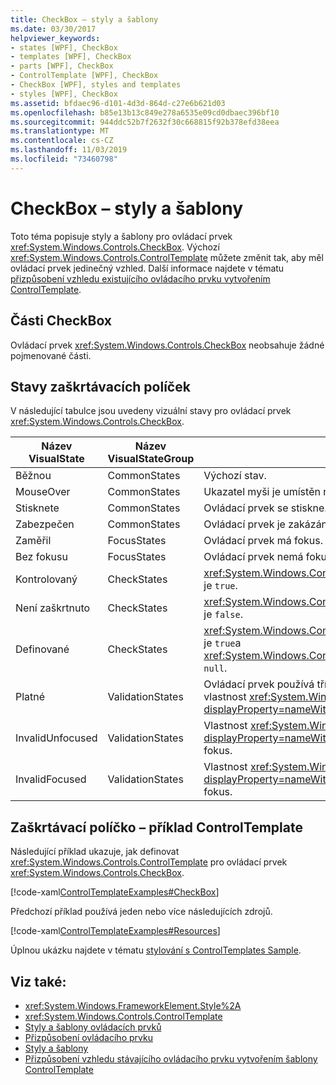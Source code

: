 ```yaml
---
title: CheckBox – styly a šablony
ms.date: 03/30/2017
helpviewer_keywords:
- states [WPF], CheckBox
- templates [WPF], CheckBox
- parts [WPF], CheckBox
- ControlTemplate [WPF], CheckBox
- CheckBox [WPF], styles and templates
- styles [WPF], CheckBox
ms.assetid: bfdaec96-d101-4d3d-864d-c27e6b621d03
ms.openlocfilehash: b85e13b13c849e278a6535e09cd0dbaec396bf10
ms.sourcegitcommit: 944ddc52b7f2632f30c668815f92b378efd38eea
ms.translationtype: MT
ms.contentlocale: cs-CZ
ms.lasthandoff: 11/03/2019
ms.locfileid: "73460798"
---
```

# <a name="checkbox-styles-and-templates"></a>CheckBox – styly a šablony
Toto téma popisuje styly a šablony pro ovládací prvek <xref:System.Windows.Controls.CheckBox>. Výchozí <xref:System.Windows.Controls.ControlTemplate> můžete změnit tak, aby měl ovládací prvek jedinečný vzhled. Další informace najdete v tématu [přizpůsobení vzhledu existujícího ovládacího prvku vytvořením ControlTemplate](customizing-the-appearance-of-an-existing-control.md).  
  
## <a name="checkbox-parts"></a>Části CheckBox  
 Ovládací prvek <xref:System.Windows.Controls.CheckBox> neobsahuje žádné pojmenované části.  
  
## <a name="checkbox-states"></a>Stavy zaškrtávacích políček  
 V následující tabulce jsou uvedeny vizuální stavy pro ovládací prvek <xref:System.Windows.Controls.CheckBox>.  
  
|Název VisualState|Název VisualStateGroup|Popis|  
|----------------------|---------------------------|-----------------|  
|Běžnou|CommonStates|Výchozí stav.|  
|MouseOver|CommonStates|Ukazatel myši je umístěn nad ovládacím prvkem.|  
|Stisknete|CommonStates|Ovládací prvek se stiskne.|  
|Zabezpečen|CommonStates|Ovládací prvek je zakázán.|  
|Zaměřil|FocusStates|Ovládací prvek má fokus.|  
|Bez fokusu|FocusStates|Ovládací prvek nemá fokus.|  
|Kontrolovaný|CheckStates|<xref:System.Windows.Controls.Primitives.ToggleButton.IsChecked%2A> je `true`.|  
|Není zaškrtnuto|CheckStates|<xref:System.Windows.Controls.Primitives.ToggleButton.IsChecked%2A> je `false`.|  
|Definované|CheckStates|<xref:System.Windows.Controls.Primitives.ToggleButton.IsThreeState%2A> je `true`a <xref:System.Windows.Controls.Primitives.ToggleButton.IsChecked%2A> `null`.|  
|Platné|ValidationStates|Ovládací prvek používá třídu <xref:System.Windows.Controls.Validation> a vlastnost <xref:System.Windows.Controls.Validation.HasError%2A?displayProperty=nameWithType> připojena je `false`.|  
|InvalidUnfocused|ValidationStates|Vlastnost <xref:System.Windows.Controls.Validation.HasError%2A?displayProperty=nameWithType> připojena je `true` má ovládací prvek fokus.|  
|InvalidFocused|ValidationStates|Vlastnost <xref:System.Windows.Controls.Validation.HasError%2A?displayProperty=nameWithType> připojena je `true` má ovládací prvek fokus.|  
  
## <a name="checkbox-controltemplate-example"></a>Zaškrtávací políčko – příklad ControlTemplate  
 Následující příklad ukazuje, jak definovat <xref:System.Windows.Controls.ControlTemplate> pro ovládací prvek <xref:System.Windows.Controls.CheckBox>.  
  
 [!code-xaml[ControlTemplateExamples#CheckBox](~/samples/snippets/csharp/VS_Snippets_Wpf/ControlTemplateExamples/CS/resources/checkbox.xaml#checkbox)]  
  
 Předchozí příklad používá jeden nebo více následujících zdrojů.  
  
 [!code-xaml[ControlTemplateExamples#Resources](~/samples/snippets/csharp/VS_Snippets_Wpf/ControlTemplateExamples/CS/resources/shared.xaml#resources)]  
  
 Úplnou ukázku najdete v tématu [stylování s ControlTemplates Sample](https://github.com/Microsoft/WPF-Samples/tree/master/Styles%20&%20Templates/IntroToStylingAndTemplating).  
  
## <a name="see-also"></a>Viz také:

- <xref:System.Windows.FrameworkElement.Style%2A>
- <xref:System.Windows.Controls.ControlTemplate>
- [Styly a šablony ovládacích prvků](control-styles-and-templates.md)
- [Přizpůsobení ovládacího prvku](control-customization.md)
- [Styly a šablony](../../../desktop-wpf/fundamentals/styles-templates-overview.md)
- [Přizpůsobení vzhledu stávajícího ovládacího prvku vytvořením šablony ControlTemplate](customizing-the-appearance-of-an-existing-control.md)
